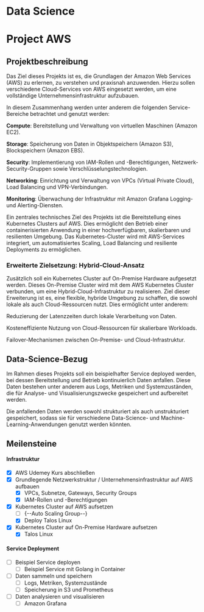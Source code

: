 # Data Science

# Project AWS

## Projektbeschreibung

Das Ziel dieses Projekts ist es, die Grundlagen der Amazon Web Services (AWS) zu erlernen, zu verstehen und praxisnah anzuwenden. Hierzu sollen verschiedene Cloud-Services von AWS eingesetzt werden, um eine vollständige Unternehmensinfrastruktur aufzubauen.

In diesem Zusammenhang werden unter anderem die folgenden Service-Bereiche betrachtet und genutzt werden:

__Compute__: Bereitstellung und Verwaltung von virtuellen Maschinen (Amazon EC2).

__Storage__: Speicherung von Daten in Objektspeichern (Amazon S3), Blockspeichern (Amazon EBS).

__Security__: Implementierung von IAM-Rollen und -Berechtigungen, Netzwerk-Security-Gruppen sowie Verschlüsselungstechnologien.

__Networking__: Einrichtung und Verwaltung von VPCs (Virtual Private Cloud), Load Balancing und VPN-Verbindungen.

__Monitoring__: Überwachung der Infrastruktur mit Amazon Grafana Logging- und Alerting-Diensten.

Ein zentrales technisches Ziel des Projekts ist die Bereitstellung eines Kubernetes Clusters auf AWS. Dies ermöglicht den Betrieb einer containerisierten Anwendung in einer hochverfügbaren, skalierbaren und resilienten Umgebung. Das Kubernetes-Cluster wird mit AWS-Services integriert, um automatisiertes Scaling, Load Balancing und resiliente Deployments zu ermöglichen.

### Erweiterte Zielsetzung: Hybrid-Cloud-Ansatz

Zusätzlich soll ein Kubernetes Cluster auf On-Premise Hardware aufgesetzt werden. Dieses On-Premise Cluster wird mit dem AWS Kubernetes Cluster verbunden, um eine Hybrid-Cloud-Infrastruktur zu realisieren. Ziel dieser Erweiterung ist es, eine flexible, hybride Umgebung zu schaffen, die sowohl lokale als auch Cloud-Ressourcen nutzt. Dies ermöglicht unter anderem:

Reduzierung der Latenzzeiten durch lokale Verarbeitung von Daten.

Kosteneffiziente Nutzung von Cloud-Ressourcen für skalierbare Workloads.

Failover-Mechanismen zwischen On-Premise- und Cloud-Infrastruktur.

## Data-Science-Bezug

Im Rahmen dieses Projekts soll ein beispielhafter Service deployed werden, bei dessen Bereitstellung und Betrieb kontinuierlich Daten anfallen. Diese Daten bestehen unter anderem aus Logs, Metriken und Systemzuständen, die für Analyse- und Visualisierungszwecke gespeichert und aufbereitet werden.

Die anfallenden Daten werden sowohl strukturiert als auch unstrukturiert gespeichert, sodass sie für verschiedene Data-Science- und Machine-Learning-Anwendungen genutzt werden könnten.

## Meilensteine

#### Infrastruktur
- [X] AWS Udemey Kurs abschließen
- [X] Grundlegende Netzwerkstruktur / Unternehmensinfrastruktur auf AWS aufbauen
    - [X] VPCs, Subnetze, Gateways, Security Groups
    - [X] IAM-Rollen und -Berechtigungen
- [X] Kubernetes Cluster auf AWS aufsetzen
    - [ ] {--Auto Scaling Group--}
    - [X] Deploy Talos Linux
- [X] Kubernetes Cluster auf On-Premise Hardware aufsetzen
    - [X] Talos Linux

#### Service Deployment
- [ ] Beispiel Service deployen
    - [ ] Beispiel Service mit Golang in Container
- [ ] Daten sammeln und speichern
    - [ ] Logs, Metriken, Systemzustände
    - [ ] Speicherung in S3 und Prometheus
- [ ] Daten analysieren und visualisieren
    - [ ] Amazon Grafana
